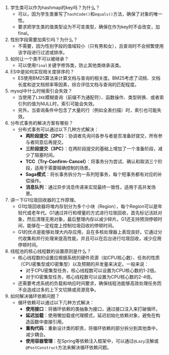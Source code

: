 
1. 学生类可以作为hashmap的key吗？为什么？
    - 可以，因为学生类重写了`hashCode()`和`equals()`方法，确保了对象的唯一性。
    - 要求把学生类的值类型设为不可变类型，确保在作为key时不会改变，加final。
2. 性别字段需要加索引吗？为什么？
    - 不需要，因为性别字段的值域较小（只有男和女），且查询时不会频繁使用该字段进行过滤或排序。
3. 如何让一个类不可以被继承？
    - 可以使用`final`关键字修饰类，防止其他类继承该类。
4. ES中是如何实现相关度排序的？
    - ES使用BM25算法来计算文档与查询的相关度。BM25考虑了词频、文档长度和逆文档频率等因素，综合评估文档与查询的匹配程度。
5. mysql中什么时候索引会失效？
    - 当使用了`LIKE`模糊查询（前缀不为通配符）、函数操作、类型转换、或者索引列的值为NULL时，索引可能会失效。
    - 另外，当查询条件中包含了大量的行（例如全表扫描）时，索引也可能失效。
6. 分布式事务的解决方案有哪些？
    - 分布式事务可以通过以下几种方式解决：
        - **两阶段提交（2PC）**：协调者先询问各参与者是否准备好提交，所有参与者同意后再提交。
        - **三阶段提交（3PC）**：在两阶段提交的基础上增加了一个准备阶段，减少了阻塞时间。
        - **TCC（Try-Confirm-Cancel）**：将事务分为尝试、确认和取消三个阶段，适用于需要精确控制的场景。
        - **Saga模式**：将长事务拆分为一系列短事务，每个短事务都有对应的补偿操作。
        - **消息队列**：通过异步消息传递来实现最终一致性，适用于高并发场景。
7. 讲一下G1垃圾回收器的工作原理。
    - G1垃圾回收器将堆内存划分为多个小块（Region），每个Region可以是年轻代或老年代。G1通过并行和增量的方式进行垃圾回收，首先标记活跃对象，然后清理无用对象，最后整理内存以减少碎片。G1还支持预测停顿时间，能够在一定程度上控制垃圾回收的停顿时间。
    - G1的优点是能够处理大内存应用，且在多核处理器上表现良好。它通过分代收集和并行处理来提高性能，并且可以在后台进行垃圾回收，减少应用停顿时间。
8. 线程池的核心线程数的设置原则是什么？
    - 核心线程数的设置应根据系统的硬件资源（如CPU核心数）、任务的性质（CPU密集型或IO密集型）以及预期的并发量来决定。一般来说：
        - 对于CPU密集型任务，核心线程数可以设置为CPU核心数的1-2倍。
        - 对于IO密集型任务，核心线程数可以设置为CPU核心数的2-4倍。
    - 还需要考虑系统的负载和响应时间要求，确保线程池能够高效处理任务而不会造成过多的上下文切换或资源竞争。
9. 如何解决循环依赖问题？
    - 循环依赖可以通过以下几种方式解决：
        - **使用接口**：将循环依赖的类抽象为接口，通过接口注入来打破循环。
        - **延迟加载**：使用懒加载或代理模式，延迟初始化依赖对象，避免在构造函数中直接引用。
        - **重构代码**：重新设计类的职责，将循环依赖的部分拆分到其他类中，减少耦合。
        - **使用容器管理**：在Spring等依赖注入框架中，可以通过`@Lazy`注解或`@PostConstruct`方法来解决循环依赖问题。
